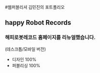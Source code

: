 #웹퍼블리셔 김민진의 포트폴리오
## happy Robot Records
### 해피로봇레코드 홈페이지를 리뉴얼했습니다.
(데스크톱/모바일 버전)
- 디자인 100%
- 퍼블리싱 100%
